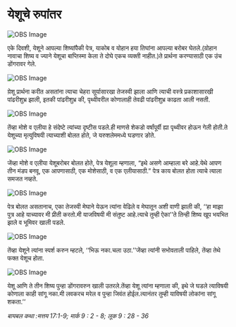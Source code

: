# ‌‌‌येशूचे रुपांतर

![OBS Image](https://cdn.door43.org/obs/jpg/360px/obs-en-36-01.jpg)

एके दिवशी, येशूने आपल्या शिष्यांपैकी पेत्र, याकोब व योहान हया तिघांना आपल्या बरोबर घेतले.(य़ोहान नावाचा शिष्य व ज्याने येशूचा बाप्तिस्मा केला ते दोघे एकच व्यक्ती नाहीत.)ते प्रार्थना करण्यासाठी एक उंच डोंगरावर गेले.

![OBS Image](https://cdn.door43.org/obs/jpg/360px/obs-en-36-02.jpg)

य़ेशू प्रार्थना करीत असतांना त्याचा चेहरा सूर्यासारखा तेजस्वी झाला आणि त्याची वस्त्रे प्रकाशासारखी पांढरीशुभ्र झाली, इतकी पांढरीशुभ्र की, पृथ्वीवरील कोणालाही तेवढी पांढरीशुभ्र काढता आली नसती.

![OBS Image](https://cdn.door43.org/obs/jpg/360px/obs-en-36-03.jpg)

‌‌‌तेंव्हा मोशे व एलीया हे संदेष्टे  त्यांच्या दृष्टीस पडले.‌‌‌ही माणसे शेकडो वर्षांपूर्वी ह्या पृथ्वीवर होऊन गेली होती.‌‌‌ते येशूच्या मृत्युविषयी त्याच्याशी बोलत होते, जे यरुशलेममध्ये घडणार ङोते.

![OBS Image](https://cdn.door43.org/obs/jpg/360px/obs-en-36-04.jpg)

‌‌‌जेंव्हा मोशे व एलीया येशूबरोबर बोलत होते, पेत्र येशूला म्हणाला, “इथे असणे आम्हाला बरे आहे.‌‌‌येथे आपण तीन मंडप बनवू,  एक आपणासाठी, एक मोशेसाठी, व एक एलीयासाठी.”
‌‌‌पेत्र काय बोलत होता त्याचे त्याला समजत नव्हते.

![OBS Image](https://cdn.door43.org/obs/jpg/360px/obs-en-36-05.jpg)

‌‌‌पेत्र बोलत असतानाच, एका तेजस्वी मेघाने येऊन त्यांना वेढिले व मेघातून अशी वाणी झाली की, ‘‘हा माझा पुत्र आहे याच्यावर मी प्रीती करतो.‌‌‌मी याजविषयी मी संतुष्ट आहे.‌‌‌त्याचे तुम्ही ऐका’’‌‌‌ते तिन्ही शिष्य खूप भयभित झाले व भूमिवर खाली पडले.

![OBS Image](https://cdn.door43.org/obs/jpg/360px/obs-en-36-06.jpg)

‌‌‌तेंव्हा येशूने त्यांना स्पर्श करुन म्हटले, ‘‘भिऊ नका.‌‌‌चला उठा.’’‌‌‌जेंव्हा त्यांनी सभोवताली पाहिले, तेंव्हा तेथे फक्त येशूच होता.

![OBS Image](https://cdn.door43.org/obs/jpg/360px/obs-en-36-07.jpg)

‌‌‌येशू आणि ते तीन शिष्य पुन्हा डोंगरावरुन खाली उतरले.‌‌‌तेंव्हा येशू त्यांना म्हणाला की, इथे जे घडले त्याविषयी कोणाला काही सांगू नका.‌‌‌मी लवकरच मरेल व पुन्हा जिवंत होईल.‌‌‌त्यानंतर तुम्ही याविषयी लोकांना सांगू शकता.’’

_बायबल कथा :‌‌‌मत्तय 17:1-9; मार्क 9 : 2 - 8; लूक 9 : 28 - 36_